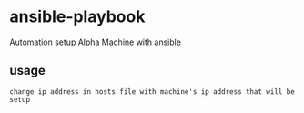 # ansible-playbook
Automation setup Alpha Machine with ansible

## usage

```
change ip address in hosts file with machine's ip address that will be setup
```
